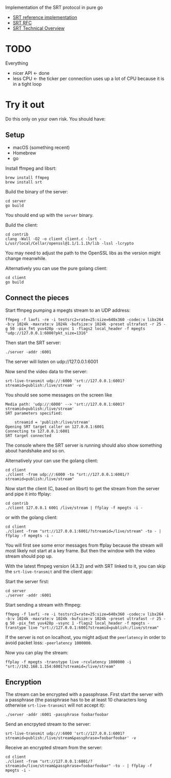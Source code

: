 Implementation of the SRT protocol in pure go

- [SRT reference implementation](https://github.com/Haivision/srt)
- [SRT RFC](https://haivision.github.io/srt-rfc/draft-sharabayko-mops-srt.txt)
- [SRT Technical Overview](https://github.com/Haivision/srt/files/2489142/SRT_Protocol_TechnicalOverview_DRAFT_2018-10-17.pdf)

# TODO

Everything

- nicer API <- done
- less CPU <- the ticker per connection uses up a lot of CPU because it is in a tight loop

# Try it out

Do this only on your own risk. You should have:

## Setup

- macOS (something recent)
- Homebrew
- go

Install ffmpeg and libsrt:

```
brew install ffmpeg
brew install srt
```

Build the binary of the server:

```
cd server
go build
```

You should end up with the `server` binary.

Build the client:

```
cd contrib
clang -Wall -O2 -o client client.c -lsrt -L/usr/local/Cellar/openssl@1.1/1.1.1h/lib -lssl -lcrypto
```

You may need to adjust the path to the OpenSSL libs as the version might change meanwhile.

Alternatively you can use the pure golang client:

```
cd client
go build
```

## Connect the pieces

Start ffmpeg pumping a mpegts stream to an UDP address:

```
ffmpeg -f lavfi -re -i testsrc2=rate=25:size=640x360 -codec:v libx264 -b:v 1024k -maxrate:v 1024k -bufsize:v 1024k -preset ultrafast -r 25 -g 50 -pix_fmt yuv420p -vsync 1 -flags2 local_header -f mpegts "udp://127.0.0.1:6000?pkt_size=1316"
```

Then start the SRT server:

```
./server -addr :6001
```

The server will listen on udp://127.0.0.1:6001

Now send the video data to the server:

```
srt-live-transmit udp://:6000 'srt://127.0.0.1:6001?streamid=publish:/live/stream' -v
```

You should see some messages on the screen like

```
Media path: 'udp://:6000' --> 'srt://127.0.0.1:6001?streamid=publish:/live/stream'
SRT parameters specified:

    streamid = 'publish:/live/stream'
Opening SRT target caller on 127.0.0.1:6001
Connecting to 127.0.0.1:6001
SRT target connected 
```

The console where the SRT server is running should also show something about handshake and so on.

Alternatively your can use the golang client:

```
cd client
./client -from udp://:6000 -to "srt://127.0.0.1:6001/?streamid=publish:/live/stream"
```

Now start the client (C, based on libsrt) to get the stream from the server and pipe it into ffplay:

```
cd contrib
./client 127.0.0.1 6001 /live/stream | ffplay -f mpegts -i -
```

or with the golang client:

```
cd client
./client -from "srt://127.0.0.1:6001/?streamid=/live/stream" -to - | ffplay -f mpegts -i -
```

You will first see some error messages from ffplay because the stream will most likely not start at a key frame. But then the window
with the video stream should pop up.

With the latest ffmpeg version (4.3.2) and with SRT linked to it, you can skip the `srt-live-transmit` and the client app:

Start the server first:

```
cd server
./server -addr :6001
```

Start sending a stream with ffmpeg:

```
ffmpeg -f lavfi -re -i testsrc2=rate=25:size=640x360 -codec:v libx264 -b:v 1024k -maxrate:v 1024k -bufsize:v 1024k -preset ultrafast -r 25 -g 50 -pix_fmt yuv420p -vsync 1 -flags2 local_header -f mpegts -transtype live "srt://127.0.0.1:6001?streamid=publish:/live/stream"
```

If the server is not on localhost, you might adjust the `peerlatency` in order to avoid packet loss: `-peerlatency 1000000`.

Now you can play the stream:

```
ffplay -f mpegts -transtype live -rcvlatency 1000000 -i "srt://192.168.1.154:6001?streamid=/live/stream"
```

## Encryption

The stream can be encrypted with a passphrase. First start the server with a passphrase (the passphrase has to be at least 10 characters long
otherwise `srt-live-transmit` will not accept it):

```
./server -addr :6001 -passphrase foobarfoobar
```

Send an encrpyted stream to the server:

```
srt-live-transmit udp://:6000 'srt://127.0.0.1:6001?streamid=publish:/live/stream&passphrase=foobarfoobar' -v
```

Receive an encrypted stream from the server:

```
cd client
./client -from "srt://127.0.0.1:6001/?streamid=/live/stream&passphrase=foobarfoobar" -to - | ffplay -f mpegts -i -
``` 
